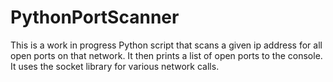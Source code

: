 # PythonPortScanner

This is a work in progress Python script that scans a given ip address for all open ports on that network. It then prints a list of open ports to the console. It uses the socket library for various network calls. 
